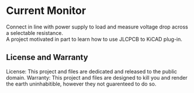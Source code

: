 # Current Monitor
Connect in line with power supply to load and measure voltage drop across a selectable resistance.  
A project motivated in part to learn how to use JLCPCB to KiCAD plug-in.

## License and Warranty
License: This project and files are dedicated and released to the public domain.
Warranty: This project and files are designed to kill you and render the earth uninhabitible, however they not guarenteed to do so.
